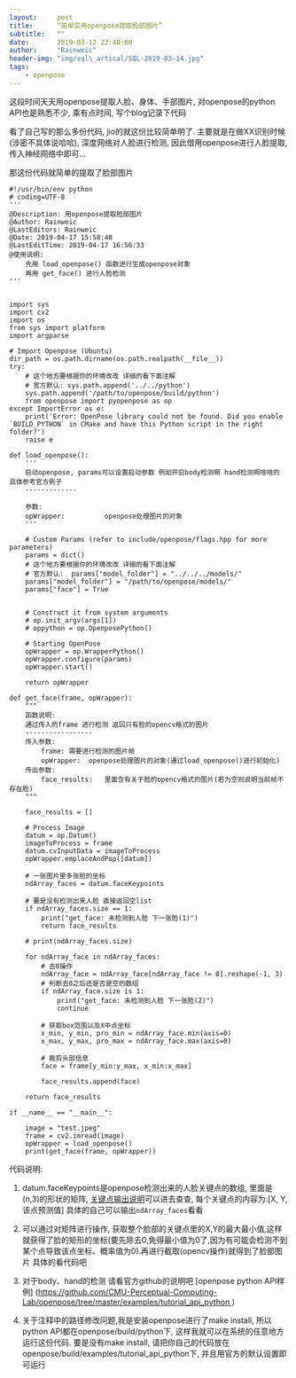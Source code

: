 ```yaml
---
layout:     post
title:      “简单实用openpose提取脸部图片”
subtitle:   ""
date:       2019-03-12 22:40:00
author:     "Rainweic"
header-img: "img/sql\_artical/SQL-2019-03-14.jpg"
tags:
	- openpose
---
```


这段时间天天用openpose提取人脸、身体、手部图片, 对openpose的python API也是熟悉不少, 乘有点时间, 写个blog记录下代码

看了自己写的那么多份代码, jio的就这份比较简单明了. 主要就是在做XX识别时候(涉密不具体说哈哈), 深度网络对人脸进行检测, 因此借用openpose进行人脸提取, 传入神经网络中即可…

那这份代码就简单的提取了脸部图片

	#!/usr/bin/env python
	# coding=UTF-8
	'''
	@Description: 用openpose提取脸部图片 
	@Author: Rainweic
	@LastEditors: Rainweic
	@Date: 2019-04-17 15:58:48
	@LastEditTime: 2019-04-17 16:56:33
	@使用说明:
	    先用 load_openpose() 函数进行生成openpose对象
	    再用 get_face() 进行人脸检测 
	'''
	
	
	import sys
	import cv2
	import os
	from sys import platform
	import argparse
	
	# Import Openpose (Ubuntu)
	dir_path = os.path.dirname(os.path.realpath(__file__))
	try:  
	    # 这个地方要根据你的环境改改 详细的看下面注解
	    # 官方默认: sys.path.append('../../python')
	    sys.path.append('/path/to/openpose/build/python')
	    from openpose import pyopenpose as op
	except ImportError as e:
	    print('Error: OpenPose library could not be found. Did you enable `BUILD_PYTHON` in CMake and have this Python script in the right folder?')
	    raise e
	
	def load_openpose():
	    '''
	    启动openpose, params可以设置启动参数 例如开启body检测啊 hand检测啊啥啥的 具体参考官方例子
	    -------------
	
	    参数:
	    opWrapper:          openpose处理图片的对象
	    '''
	
	    # Custom Params (refer to include/openpose/flags.hpp for more parameters)
	    params = dict()
	    # 这个地方要根据你的环境改改 详细的看下面注解
	    # 官方默认:  params["model_folder"] = "../../../models/"
	    params["model_folder"] = "/path/to/openpose/models/"
	    params["face"] = True                
	
	
	    # Construct it from system arguments
	    # op.init_argv(args[1])
	    # oppython = op.OpenposePython()
	
	    # Starting OpenPose
	    opWrapper = op.WrapperPython()
	    opWrapper.configure(params)
	    opWrapper.start()
	
	    return opWrapper
	
	def get_face(frame, opWrapper):
	    """
	    函数说明:
	    通过传入的frame 进行检测 返回只有脸的opencv格式的图片
	    -----------------
	    传入参数:
	        frame: 需要进行检测的图片帧
	        opWrapper:  openpose处理图片的对象(通过load_openpose()进行初始化)
	    传出参数:
	        face_results:   里面含有关于脸的opencv格式的图片(若为空则说明当前帧不存在脸)
	    """
	
	    face_results = []
	
	    # Process Image
	    datum = op.Datum()
	    imageToProcess = frame
	    datum.cvInputData = imageToProcess
	    opWrapper.emplaceAndPop([datum])
	
	    # 一张图片里多张脸的坐标
	    ndArray_faces = datum.faceKeypoints
	
	    # 要是没有检测出来人脸 直接返回空list
	    if ndArray_faces.size == 1:
	        print("get_face: 未检测到人脸 下一张脸(1)")
	        return face_results
	
	    # print(ndArray_faces.size)
	
	    for ndArray_face in ndArray_faces:
	        # 去0操作
	        ndArray_face = ndArray_face[ndArray_face != 0].reshape(-1, 3)
	        # 判断去0之后还是否是空的数组
	        if ndArray_face.size is 1:
	            print("get_face: 未检测到人脸 下一张脸(2)")
	            continue
	
	        # 获取box范围以及X中点坐标
	        x_min, y_min, pro_min = ndArray_face.min(axis=0)
	        x_max, y_max, pro_max = ndArray_face.max(axis=0)
	
	        # 裁剪头部信息
	        face = frame[y_min:y_max, x_min:x_max]
	
	        face_results.append(face)
	
	    return face_results
	
	if __name__ == "__main__":
	    
	    image = "test.jpeg"
	    frame = cv2.imread(image)
	    opWrapper = load_openpose()
	    print(get_face(frame, opWrapper))
	

代码说明:

1. datum.faceKeypoints是openpose检测出来的人脸关键点的数组, 里面是(n,3)的形状的矩阵, [关键点输出说明](https://github.com/CMU-Perceptual-Computing-Lab/openpose/blob/master/doc/output.md#face-output-format)可以进去查查, 每个关键点的内容为:[X, Y, 该点预测值] 具体的自己可以输出`ndArray_faces`看看

2. 可以通过对矩阵进行操作, 获取整个脸部的关键点里的X,Y的最大最小值,这样就获得了脸的矩形的坐标(要先除去0,免得最小值为0了,因为有可能会检测不到某个点导致该点坐标、概率值为0).再进行截取(opencv操作)就得到了脸部图片 具体的看代码吧
3. 对于body、hand的检测 请看官方github的说明吧 [openpose python API样例] (https://github.com/CMU-Perceptual-Computing-Lab/openpose/tree/master/examples/tutorial_api_python )
4. 关于注释中的路径修改问题,我是安装openpose进行了make install, 所以python API都在openpose/build/python下, 这样我就可以在系统的任意地方运行这份代码. 要是没有make install, 请把你自己的代码放在openpose/build/examples/tutorial_api_python下, 并且用官方的默认设置即可运行

